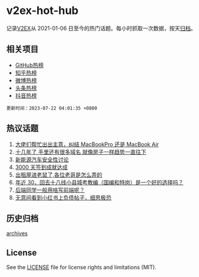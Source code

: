 # v2ex-hot-hub

 记录[V2EX](https://www.v2ex.com/)从 2021-01-06 日至今的热门话题。每小时抓取一次数据，按天[归档](archives)。
 
 ## 相关项目

- [GitHub热榜](https://github.com/it985/github-hot-hub)
- [知乎热榜](https://github.com/it985/zhihu-hot-hub)
- [微博热榜](https://github.com/it985/weibo-hot-hub)
- [头条热榜](https://github.com/it985/toutiao-hot-hub)
- [抖音热榜](https://github.com/it985/douyin-hot-hub)


 `更新时间：2023-07-22 04:01:35 +0800`

## 热议话题

1. [大佬们帮忙出出主意，纠结 MacBookPro 还是 MacBook Air](https://www.v2ex.com/t/958494)
1. [十几年了 手里还有很多域名 就像房子一样趋势一直往下](https://www.v2ex.com/t/958502)
1. [新能源汽车安全性讨论](https://www.v2ex.com/t/958533)
1. [3000 天签到成就达成](https://www.v2ex.com/t/958476)
1. [出租屋进老鼠了,各位老哥是怎么弄的](https://www.v2ex.com/t/958534)
1. [年近 30，回去十八线小县城考教编（国编和特岗）是一个好的选择吗？](https://www.v2ex.com/t/958552)
1. [后端同学一般用啥写前端呢？](https://www.v2ex.com/t/958660)
1. [无意间看到小红书上负债帖子，细思极恐](https://www.v2ex.com/t/958658)

## 历史归档

[archives](archives)

## License

See the [LICENSE](LICENSE) file for license rights and limitations (MIT).
